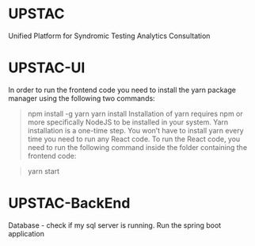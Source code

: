 # UPSTAC

Unified Platform for Syndromic Testing Analytics Consultation

# UPSTAC-UI

In order to run the frontend code you need to install the yarn package manager using the following two commands:

> npm install -g yarn
> yarn install Installation of yarn requires npm or more specifically NodeJS to be installed in your system. Yarn installation is a one-time step. You won’t have to install yarn every time you need to run any React code. To run the React code, you need to run the following command inside the folder containing the frontend code:

> yarn start

# UPSTAC-BackEnd

Database - check if my sql server is running. Run the spring boot application


